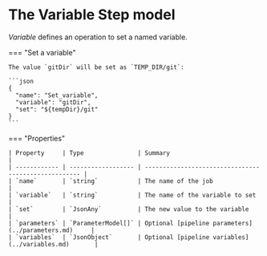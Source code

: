 # The Variable Step model

*Variable* defines an operation to set a named variable.

=== "Set a variable"

    The value `gitDir` will be set as `TEMP_DIR/git`:

    ```json
    {
      "name": "Set_variable",
      "variable": "gitDir",
      "set": "${tempDir}/git"
    }
    ```

=== "Properties"

    | Property     | Type               | Summary                                              |
    | ------------ | ------------------ | ---------------------------------------------------- |
    | `name`       | `string`           | The name of the job                                  |
    | `variable`   | `string`           | The name of the variable to set                      |
    | `set`        | `JsonAny`          | The new value to the variable                        |
    | `parameters` | `ParameterModel[]` | Optional [pipeline parameters](../parameters.md)     |
    | `variables`  | `JsonObject`       | Optional [pipeline variables](../variables.md)       |

